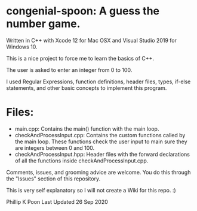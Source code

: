 # congenial-spoon: A guess the number game. 

Written in C++ with Xcode 12 for Mac OSX and Visual Studio 2019 for Windows 10.

This is a nice project to force me to learn the basics of C++. 

The user is asked to enter an integer from 0 to 100. 

I used Regular Expressions, function definitions, header files, types, if-else statements, and other basic concepts to implement this program.

# Files:
* main.cpp: Contains the main() function with the main loop.
* checkAndProcessInput.cpp: Contains the custom functions called by the main loop. These functions check the user input to main sure they are integers between 0 and 100. 
* checkAndProcessInput.hpp: Header files with the forward declarations of all the functions inside checkAndProcessInput.cpp. 



Comments, issues, and grooming advice are welcome. You do this through the "Issues" section of this repository. 

This is very self explanatory so I will not create a Wiki for this repo. :)


Phillip K Poon
Last Updated 26 Sep 2020

